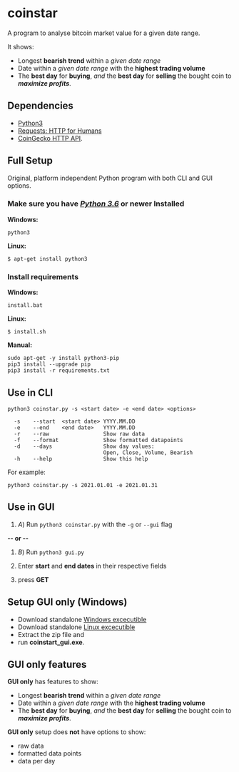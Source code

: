 # coinstar
A program to analyse bitcoin market value for a given date range.

It shows:
- Longest **bearish trend** within a *given date range*
- Date within a *given date range* with the **highest trading volume**
- The **best day** for **buying**, *and* the **best day** for **selling** the bought coin to ***maximize profits***.

## Dependencies ##
- [Python3](https://www.python.org/)
- [Requests: HTTP for Humans](https://docs.python-requests.org/en/master/)
- [CoinGecko HTTP API](https://www.coingecko.com/en/api/documentation).

## Full Setup ##

Original, platform independent Python program with both CLI and GUI options.

### Make sure you have [***Python 3.6***](https://www.python.org/downloads/) or newer Installed ###

**Windows:**
```
python3
```

**Linux:**
```
$ apt-get install python3
```

### Install requirements ###

**Windows:**
```
install.bat
```

**Linux:**
```
$ install.sh
```

**Manual:**
```
sudo apt-get -y install python3-pip
pip3 install --upgrade pip
pip3 install -r requirements.txt
```

## Use in CLI ##

```
python3 coinstar.py -s <start date> -e <end date> <options>

  -s    --start  <start date> YYYY.MM.DD
  -e    --end    <end date>   YYYY.MM.DD
  -r    --raw                 Show raw data
  -f    --format              Show formatted datapoints
  -d    --days                Show day values:
                              Open, Close, Volume, Bearish
  -h    --help                Show this help
```

For example:
```
python3 coinstar.py -s 2021.01.01 -e 2021.01.31
```

## Use in GUI ##

1. *A*) Run ```python3 coinstar.py``` with the ```-g``` or ```--gui``` flag
 
  **-- or --**

1. *B*) Run ```python3 gui.py```

2. Enter **start** and **end dates** in their respective fields
3. press **GET**

## Setup GUI only (Windows) ##

- Download standalone [Windows excecutible](https://github.com/JValtteri/coinstar/releases/)
- Download standalone [Linux excecutible](https://github.com/JValtteri/coinstar/releases/)
- Extract the zip file and 
- run **coinstart_gui.exe**.

## GUI only features ##

**GUI only** has features to show:
- Longest **bearish trend** within a *given date range*
- Date within a *given date range* with the **highest trading volume**
- The **best day** for **buying**, *and* the **best day** for **selling** the bought coin to ***maximize profits***.

**GUI only** setup does **not** have options to show:
- raw data
- formatted data points
- data per day

